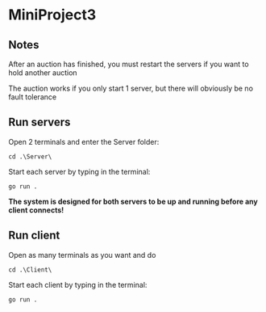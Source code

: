 # MiniProject3

## Notes
After an auction has finished, you must restart the servers if you want to hold another auction

The auction works if you only start 1 server, but there will obviously be no fault tolerance
## Run servers

Open 2 terminals and enter the Server folder:

```
cd .\Server\
```

Start each server by typing in the terminal:
```
go run .
```

**The system is designed for both servers to be up and running before any client connects!**

## Run client

Open as many terminals as you want and do 

```
cd .\Client\
```

Start each client by typing in the terminal:
```
go run .
```